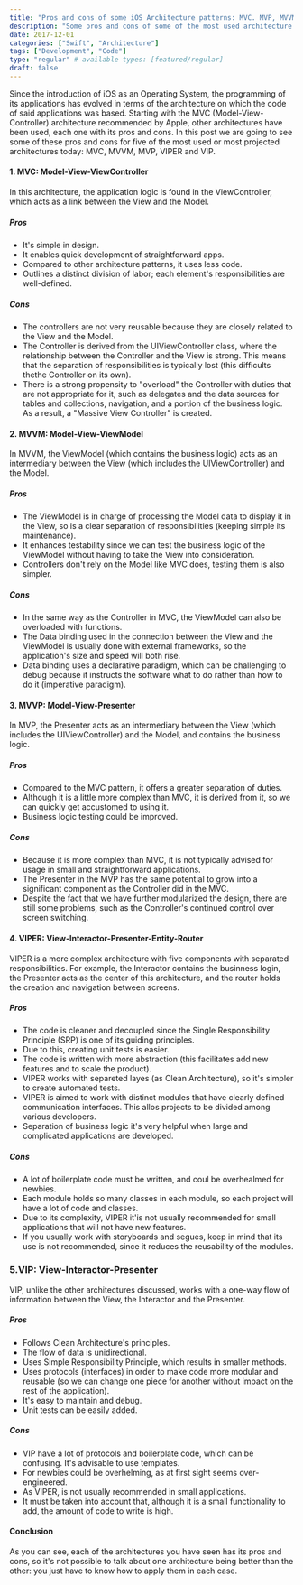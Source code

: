 ```yaml
---
title: "Pros and cons of some iOS Architecture patterns: MVC. MVP, MVVM, VIPER, and VIP"
description: "Some pros and cons of some of the most used architecture patterns in the development of iOS applications: MVC. MVP, MVVM, VIPER, and VIP."
date: 2017-12-01
categories: ["Swift", "Architecture"]
tags: ["Development", "Code"]
type: "regular" # available types: [featured/regular]
draft: false
---
```

Since the introduction of iOS as an Operating System, the programming of its applications has evolved in terms of the architecture on which the code of said applications was based.
Starting with the MVC (Model-View-Controller) architecture recommended by Apple, other architectures have been used, each one with its pros and cons.
In this post we are going to see some of these pros and cons for five of the most used or most projected architectures today: MVC, MVVM, MVP, VIPER and VIP.

#### 1. MVC: Model-View-ViewController
In this architecture, the application logic is found in the ViewController, which acts as a link between the View and the Model.
##### Pros
* It's simple in design.
* It enables quick development of straightforward apps.
* Compared to other architecture patterns, it uses less code.
* Outlines a distinct division of labor; each element's responsibilities are well-defined.
##### Cons
* The controllers are not very reusable because they are closely related to the View and the Model.
* The Controller is derived from the UIViewController class, where the relationship between the Controller and the View is strong. This means that the separation of responsibilities is typically lost (this difficults thethe Controller on its own).
* There is a strong propensity to "overload" the Controller with duties that are not appropriate for it, such as delegates and the data sources for tables and collections, navigation, and a portion of the business logic. As a result, a "Massive View Controller" is created.

#### 2. MVVM: Model-View-ViewModel
In MVVM, the ViewModel (which contains the business logic) acts as an intermediary between the View (which includes the UIViewController) and the Model.
##### Pros
* The ViewModel is in charge of processing the Model data to display it in the View, so is a clear separation of responsibilities (keeping simple its maintenance).
* It enhances testability since we can test the business logic of the ViewModel without having to take the View into consideration.
* Controllers don't rely on the Model like MVC does, testing them is also simpler.
##### Cons
* In the same way as the Controller in MVC, the ViewModel can also be overloaded with functions.
* The Data binding used in the connection between the View and the ViewModel is usually done with external frameworks, so the application's size and speed will both rise.
* Data binding uses a declarative paradigm, which can be challenging to debug because it instructs the software what to do rather than how to do it (imperative paradigm).

#### 3. MVVP: Model-View-Presenter
In MVP, the Presenter acts as an intermediary between the View (which includes the UIViewController) and the Model, and contains the business logic.
##### Pros
* Compared to the MVC pattern, it offers a greater separation of duties.
* Although it is a little more complex than MVC, it is derived from it, so we can quickly get accustomed to using it.
* Business logic testing could be improved.

##### Cons
* Because it is more complex than MVC, it is not typically advised for usage in small and straightforward applications.
* The Presenter in the MVP has the same potential to grow into a significant component as the Controller did in the MVC.
* Despite the fact that we have further modularized the design, there are still some problems, such as the Controller's continued control over screen switching.

#### 4. VIPER: View-Interactor-Presenter-Entity-Router
VIPER is a more complex architecture with five components with separated responsibilities. For example, the Interactor contains the businness login, the Presenter acts as the center of this architecture, and the router holds the creation and navigation between screens.
##### Pros
* The code is cleaner and decoupled since the Single Responsibility Principle (SRP) is one of its guiding principles.
* Due to this, creating unit tests is easier.
* The code is written with more abstraction (this facilitates add new features and to scale the product).
* VIPER works with separeted layes (as Clean Architecture), so it's simpler to create automated tests.
* VIPER is aimed to work with distinct modules that have clearly defined communication interfaces. This allos projects to be divided among various developers.
* Separation of business logic it's very helpful when large and complicated applications are developed.

##### Cons
* A lot of boilerplate code must be written, and coul be overhealmed for newbies.
* Each module holds so many classes in each module, so each project will have a lot of code and classes.
* Due to its complexity, VIPER it'is not usually recommended for small applications that will not have new features.
* If you usually work with storyboards and segues, keep in mind that its use is not recommended, since it reduces the reusability of the modules.

### 5.VIP: View-Interactor-Presenter
VIP, unlike the other architectures discussed, works with a one-way flow of information between the View, the Interactor and the Presenter.
##### Pros
* Follows Clean Architecture's principles.
* The flow of data is unidirectional.
* Uses Simple Responsibility Principle, which results in smaller methods.
* Uses protocols (interfaces) in order to make code more modular and reusable (so we can change one piece for another without impact on the rest of the application).
* It's easy to maintain and debug.
* Unit tests can be easily added.

##### Cons
* VIP have a lot of protocols and boilerplate code, which can be confusing. It's advisable to use templates.
* For newbies could be overhelming, as at first sight seems over-engineered.
* As VIPER, is not usually recommended in small applications.
* It must be taken into account that, although it is a small functionality to add, the amount of code to write is high.
#### Conclusion
As you can see, each of the architectures you have seen has its pros and cons, so it's not possible to talk about one architecture being better than the other: you just have to know how to apply them in each case.
